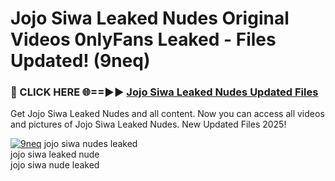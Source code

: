 # Jojo Siwa Leaked Nudes Original Videos 0nlyFans Leaked - Files Updated! (9neq)

<h3>🔴 CLICK HERE 🌐==►► <a href="https://tinyurl.com/5h6xmrr3" rel="nofollow">Jojo Siwa Leaked Nudes Updated Files</a></h3>

Get Jojo Siwa Leaked Nudes and all content. Now you can access all videos and pictures of Jojo Siwa Leaked Nudes. New Updated Files 2025!

[![9neq](https://i.imgur.com/KVD873Z.gif)](https://tinyurl.com/5h6xmrr3)
jojo siwa nudes leaked<br>
jojo siwa leaked nude<br>
jojo siwa nude leaked